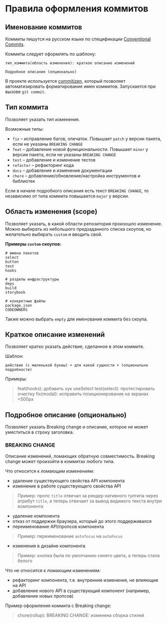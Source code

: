 # Правила оформления коммитов

## Именование коммитов

Коммиты пишутся на русском языке по спецификации [Conventional Commits](https://www.conventionalcommits.org/en/v1.0.0/).

Коммиты следует оформлять по шаблону:

    тип_коммита(область изменения): краткое описание изменений

    Подробное описание (опционально)

В проекте используется [commitizen](http://commitizen.github.io/cz-cli/), который позволяет автоматизировать форматирование имен коммитов. Запускается при вызове `git commit`.

## Тип коммита

Позволяет указать тип изменения.

Возможные типы:

*   `fix` – исправление багов, опечаток. Повышает `patch` у версии пакета, если не указаны `BREAKING CHANGE`
*   `feat` – добавление новой функциональности. Повышает `minor` у версии пакета, если не указаны `BREAKING CHANGE`
*   `test` – добавление и изменение тестов
*   `refactor` – рефакторинг кода
*   `docs` – добавление и изменение документации
*   `chore` – добавление/обновление/настройка инструментов и библиотек

Если в начале подробного описания есть текст `BREAKING CHANGE`, то независимо от типа коммита повышается `major` у версии.

## Область изменения (scope)

Позволяет указать, в какой области репозитория произошло изменение.
Можно выбирать из небольшого предзаданного списка скоупов, но желательно выбирать `custom` и вводить свой.

**Примеры `custom` скоупов:**

    # имена пакетов
    select
    button
    text
    hooks

    # разделы инфраструктуры
    deps
    build
    storybook

    # конкретные файлы
    package.json
    CODEOWNERS

Также можно выбрать `empty` для именования коммита без скоупа.

## Краткое описание изменений

Позволяет кратко указать действие, сделанное в этом коммите.

Шаблон:

    действие (с маленькой буквы) + для какой сущности + (опционально подробности)

Примеры:

> feat(hooks): добавить хук useSelect
> test(select): протестировать очистку
> fix(modal): исправить позиционирование на экранах <500px

## Подробное описание (опционально)

Позволяет указать Breaking change и описание, которое не может уместиться в строку заголовка.

### BREAKING CHANGE

Описание изменений, ломающих обратную совместимость. Breaking change может произойти в коммитах любого типа.

Что относится к ломающим изменениям:

*   удаление существующего свойства API компонента
*   изменение в работе существующего свойства API

> Пример: пропс `title` отвечал за рендер нативного тултипа через атрибут `title`, а теперь отвечает за вывод видимого текста внутри компонента

*   удаление компонента
*   отказ от поддержки браузера, который до этого поддерживался
*   переименование API/пропсов компонента

> Пример: переименование `autofocus` на `autoFocus`

*   изменения в дизайне компонента

> Пример: кнопка была по умолчанию синего цвета, а теперь стала белого

Что не относится к ломающим изменениям:

*   рефакторинг компонента, т.е. внутренние изменения, не влияющие на API
*   добавление нового API в существующий компонент (например, добавление новых пропсов)

Пример оформления коммита с Breaking change:

> chore(rollup):
> BREAKING CHANGE:
> изменена сборка стилей
